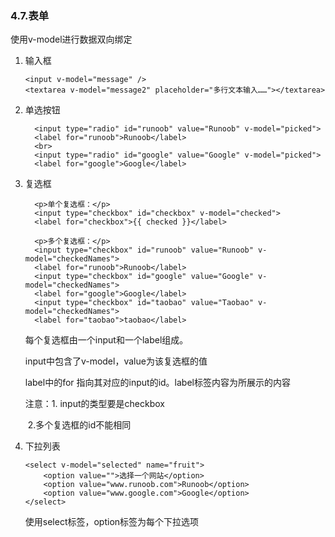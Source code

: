 ### 4.7.表单

  使用v-model进行数据双向绑定

1. 输入框

   ```
   <input v-model="message" />
   <textarea v-model="message2" placeholder="多行文本输入……"></textarea>
   ```

2. 单选按钮

   ```
     <input type="radio" id="runoob" value="Runoob" v-model="picked">
     <label for="runoob">Runoob</label>
     <br>
     <input type="radio" id="google" value="Google" v-model="picked">
     <label for="google">Google</label>
   
   ```

   

3. 复选框

   ```
     <p>单个复选框：</p>
     <input type="checkbox" id="checkbox" v-model="checked">
     <label for="checkbox">{{ checked }}</label>
       
     <p>多个复选框：</p>
     <input type="checkbox" id="runoob" value="Runoob" v-model="checkedNames">
     <label for="runoob">Runoob</label>
     <input type="checkbox" id="google" value="Google" v-model="checkedNames">
     <label for="google">Google</label>
     <input type="checkbox" id="taobao" value="Taobao" v-model="checkedNames">
     <label for="taobao">taobao</label>
   
   ```

   每个复选框由一个input和一个label组成。

   input中包含了v-model，value为该复选框的值

   label中的for 指向其对应的input的id。label标签内容为所展示的内容

   注意：1. input的类型要是checkbox

   ​            2.多个复选框的id不能相同

4. 下拉列表

   ```
   <select v-model="selected" name="fruit">
       <option value="">选择一个网站</option>
       <option value="www.runoob.com">Runoob</option>
       <option value="www.google.com">Google</option>
   </select>
   
   ```

   使用select标签，option标签为每个下拉选项